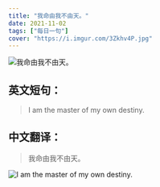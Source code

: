 ```yaml
---
title: "我命由我不由天。"
date: 2021-11-02
tags: ["每日一句"]
cover: "https://i.imgur.com/3Zkhv4P.jpg"
---
```


![我命由我不由天。](https://i.imgur.com/QaCXNSh.jpg)

## 英文短句：
> I am the master of my own destiny.

<!--more-->

## 中文翻译：
> 我命由我不由天。

![I am the master of my own destiny.](https://i.imgur.com/00jpsXc.jpg)

